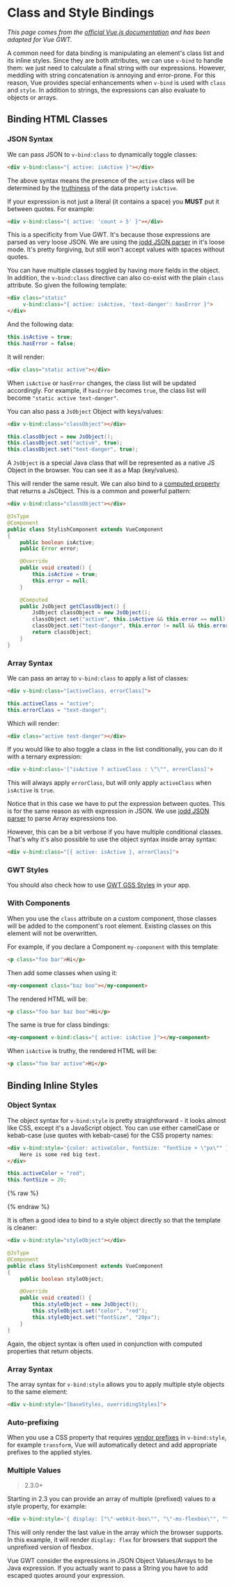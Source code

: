 # Class and Style Bindings

*This page comes from the [official Vue.js documentation](https://vuejs.org/v2/guide/class-and-style.html) and has been adapted for Vue GWT.*

A common need for data binding is manipulating an element's class list and its inline styles.
Since they are both attributes, we can use `v-bind` to handle them: we just need to calculate a final string with our expressions.
However, meddling with string concatenation is annoying and error-prone.
For this reason, Vue provides special enhancements when `v-bind` is used with `class` and `style`.
In addition to strings, the expressions can also evaluate to objects or arrays.

## Binding HTML Classes

### JSON Syntax

We can pass JSON to `v-bind:class` to dynamically toggle classes:

```html
<div v-bind:class="{ active: isActive }"></div>
```

The above syntax means the presence of the `active` class will be determined by the [truthiness](https://developer.mozilla.org/en-US/docs/Glossary/Truthy) of the data property `isActive`.

If your expression is not just a literal (it contains a space) you **MUST** put it between quotes.
For example:

```html
<div v-bind:class="{ active: 'count > 5' }"></div>
```

This is a specificity from Vue GWT.
It's because those expressions are parsed as very loose JSON.
We are using the [jodd JSON parser](http://jodd.org/doc/json/json-parser.html) in it's loose mode.
It's pretty forgiving, but still won't accept values with spaces without quotes.

You can have multiple classes toggled by having more fields in the object.
In addition, the `v-bind:class` directive can also co-exist with the plain `class` attribute.
So given the following template:

```html
<div class="static"
     v-bind:class="{ active: isActive, 'text-danger': hasError }">
</div>
```

And the following data:

```java
this.isActive = true;
this.hasError = false;
```

It will render:

```html
<div class="static active"></div>
```

When `isActive` or `hasError` changes, the class list will be updated accordingly.
For example, if `hasError` becomes `true`, the class list will become `"static active text-danger"`.

You can also pass a `JsObject` Object with keys/values:

```html
<div v-bind:class="classObject"></div>
```

```java
this.classObject = new JsObject();
this.classObject.set("active", true);
this.classObject.set("text-danger", true);
```

A `JsObject` is a special Java class that will be represented as a native JS Object in the browser.
You can see it as a Map (key/values).

This will render the same result. We can also bind to a [computed property](./computed-and-watchers.md) that returns a JsObject.
This is a common and powerful pattern:

```html
<div v-bind:class="classObject"></div>
```
```java
@JsType
@Component
public class StylishComponent extends VueComponent
{
    public boolean isActive;
    public Error error;

    @Override
    public void created() {
        this.isActive = true;
        this.error = null;
    }

    @Computed
    public JsObject getClassObject() {
        JsObject classObject = new JsObject();
        classObject.set("active", this.isActive && this.error == null);
        classObject.set("text-danger", this.error != null && this.error.getType() == ErrorType.FATAL);
        return classObject;
    }
}
```

### Array Syntax

We can pass an array to `v-bind:class` to apply a list of classes:

```html
<div v-bind:class="[activeClass, errorClass]">
```
```java
this.activeClass = "active";
this.errorClass = "text-danger";
```

Which will render:

```html
<div class="active text-danger"></div>
```

If you would like to also toggle a class in the list conditionally, you can do it with a ternary expression:

```html
<div v-bind:class='["isActive ? activeClass : \"\"", errorClass]'>
```

This will always apply `errorClass`, but will only apply `activeClass` when `isActive` is `true`.

Notice that in this case we have to put the expression between quotes.
This is for the same reason as with expression in JSON.
We use [jodd JSON parser](http://jodd.org/doc/json/json-parser.html) to parse Array expressions too.

However, this can be a bit verbose if you have multiple conditional classes.
That's why it's also possible to use the object syntax inside array syntax:

```html
<div v-bind:class="[{ active: isActive }, errorClass]">
```

### GWT Styles

You should also check how to use [GWT GSS Styles](./gwt-integration/styles.md) in your app.

### With Components

When you use the `class` attribute on a custom component, those classes will be added to the component's root element.
Existing classes on this element will not be overwritten.

For example, if you declare a Component `my-component` with this template:

```html
<p class="foo bar">Hi</p>
```

Then add some classes when using it:

```html
<my-component class="baz boo"></my-component>
```

The rendered HTML will be:

```html
<p class="foo bar baz boo">Hi</p>
```

The same is true for class bindings:

```html
<my-component v-bind:class="{ active: isActive }"></my-component>
```

When `isActive` is truthy, the rendered HTML will be:

```html
<p class="foo bar active">Hi</p>
```

## Binding Inline Styles

### Object Syntax

The object syntax for `v-bind:style` is pretty straightforward - it looks almost like CSS, except it's a JavaScript object. You can use either camelCase or kebab-case (use quotes with kebab-case) for the CSS property names:

```html
<div v-bind:style='{color: activeColor, fontSize: "fontSize + \"px\"" }'>
    Here is some red big text.
</div>
```
```java
this.activeColor = "red";
this.fontSize = 20;
```

{% raw %}
<p class="example-container" data-name="bindInlineStyleComponent">
    <span id="bindInlineStyleComponent"></span>
</p>
{% endraw %}

It is often a good idea to bind to a style object directly so that the template is cleaner:

```html
<div v-bind:style="styleObject"></div>
```
```java
@JsType
@Component
public class StylishComponent extends VueComponent
{
    public boolean styleObject;

    @Override
    public void created() {
        this.styleObject = new JsObject();
        this.styleObject.set("color", "red");
        this.styleObject.set("fontSize", "20px");
    }
}
```

Again, the object syntax is often used in conjunction with computed properties that return objects.

### Array Syntax

The array syntax for `v-bind:style` allows you to apply multiple style objects to the same element:

```html
<div v-bind:style="[baseStyles, overridingStyles]">
```

### Auto-prefixing

When you use a CSS property that requires [vendor prefixes](https://developer.mozilla.org/en-US/docs/Glossary/Vendor_Prefix) in `v-bind:style`, for example `transform`, Vue will automatically detect and add appropriate prefixes to the applied styles.

### Multiple Values

> 2.3.0+

Starting in 2.3 you can provide an array of multiple (prefixed) values to a style property, for example:

```html
<div v-bind:style='{ display: ["\"-webkit-box\"", "\"-ms-flexbox\"", "\"flex\""] }'>
```

This will only render the last value in the array which the browser supports.
In this example, it will render `display: flex` for browsers that support the unprefixed version of flexbox.

Vue GWT consider the expressions in JSON Object Values/Arrays to be Java expression.
If you actually want to pass a String you have to add escaped quotes around your expression.
